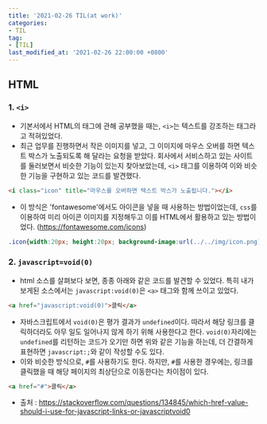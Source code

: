```yaml
---
title: '2021-02-26 TIL(at work)'
categories:
- TIL
tag:
- [TIL]
last_modified_at: '2021-02-26 22:00:00 +0800'
---
```


## HTML
### 1. `<i>`
- 기본서에서 HTML의 태그에 관해 공부했을 때는, `<i>`는 텍스트를 강조하는 태그라고 적혀있었다.
- 최근 업무를 진행하면서 작은 이미지를 넣고, 그 이미지에 마우스 오버를 하면 텍스트 박스가 노출되도록 해 달라는 요청을 받았다. 회사에서 서비스하고 있는 사이트를 둘러보면서 비슷한 기능이 있는지 찾아보았는데, `<i>` 태그를 이용하여 이와 비슷한 기능을 구현하고 있는 코드를 발견했다.

```html
<i class="icon" title="마우스를 오버하면 텍스트 박스가 노출됩니다."></i>
```
- 이 방식은 'fontawesome'에서도 아이콘을 넣을 때 사용하는 방법이었는데, `css`를 이용하여 미리 아이콘 이미지를 지정해두고 이를 HTML에서 활용하고 있는 방법이었다. (https://fontawesome.com/icons)
  
```css
.icon{width:20px; height:20px; background-image:url(../../img/icon.png);}
```


### 2. `javascript=void(0)`
- html 소스를 살펴보다 보면, 종종 아래와 같은 코드를 발견할 수 있었다. 특히 내가 보게된 소스에서는 `javascript:void(0)`은 `<a>` 태그와 함께 쓰이고 있었다.
  
```html
<a href="javascript:void(0)">클릭</a>
```
- 자바스크립트에서 `void(0)`은 평가 결과가 `undefined`이다. 따라서 해당 링크를 클릭하더라도 아무 일도 일어나지 않게 하기 위해 사용한다고 한다. `void(0)`자리에는 `undefined`를 리턴하는 코드가 오기만 하면 위와 같은 기능을 하는데, 더 간결하게 표현하면 `javascript:;`와 같이 작성할 수도 있다.
- 이와 비슷한 방식으로, `#`를 사용하기도 한다. 하지만, `#`를 사용한 경우에는, 링크를 클릭했을 때 해당 페이지의 최상단으로 이동한다는 차이점이 있다.

```html
<a href="#">클릭</a>
```
- 출처 : https://stackoverflow.com/questions/134845/which-href-value-should-i-use-for-javascript-links-or-javascriptvoid0
  